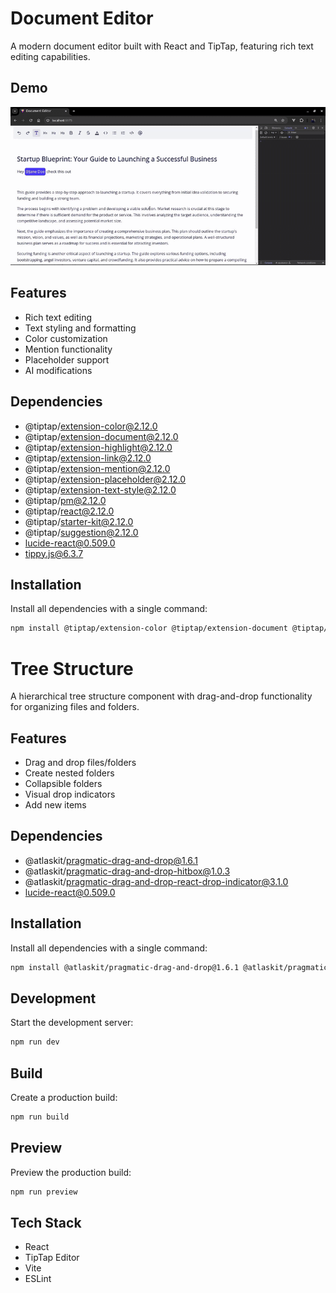 # Document Editor

A modern document editor built with React and TipTap, featuring rich text editing capabilities.

## Demo
![Demo](/docs/demo.gif)

## Features

- Rich text editing
- Text styling and formatting
- Color customization
- Mention functionality
- Placeholder support
- AI modifications

## Dependencies
- @tiptap/extension-color@2.12.0
- @tiptap/extension-document@2.12.0
- @tiptap/extension-highlight@2.12.0
- @tiptap/extension-link@2.12.0
- @tiptap/extension-mention@2.12.0
- @tiptap/extension-placeholder@2.12.0
- @tiptap/extension-text-style@2.12.0
- @tiptap/pm@2.12.0
- @tiptap/react@2.12.0
- @tiptap/starter-kit@2.12.0
- @tiptap/suggestion@2.12.0
- lucide-react@0.509.0
- tippy.js@6.3.7

## Installation

Install all dependencies with a single command:

```bash
npm install @tiptap/extension-color @tiptap/extension-document @tiptap/extension-highlight @tiptap/extension-link @tiptap/extension-mention @tiptap/extension-placeholder @tiptap/extension-text-style @tiptap/pm @tiptap/react @tiptap/starter-kit @tiptap/suggestion lucide-react tippy.js

```

# Tree Structure

A hierarchical tree structure component with drag-and-drop functionality for organizing files and folders.

## Features
- Drag and drop files/folders
- Create nested folders
- Collapsible folders
- Visual drop indicators
- Add new items

## Dependencies
- @atlaskit/pragmatic-drag-and-drop@1.6.1
- @atlaskit/pragmatic-drag-and-drop-hitbox@1.0.3
- @atlaskit/pragmatic-drag-and-drop-react-drop-indicator@3.1.0
- lucide-react@0.509.0

## Installation

Install all dependencies with a single command:

```bash
npm install @atlaskit/pragmatic-drag-and-drop@1.6.1 @atlaskit/pragmatic-drag-and-drop-hitbox@1.0.3 @atlaskit/pragmatic-drag-and-drop-react-drop-indicator@3.1.0 lucide-react@0.509.0

```

## Development

Start the development server:

```bash
npm run dev
```

## Build

Create a production build:

```bash
npm run build
```

## Preview

Preview the production build:

```bash
npm run preview
```

## Tech Stack

- React
- TipTap Editor
- Vite
- ESLint
